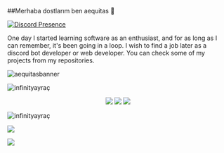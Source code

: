 ##Merhaba dostlarım ben aequitas 🏴

[![Discord Presence](https://lanyard-profile-readme.vercel.app/api/577589971658211329)](https://discord.com/users/577589971658211329)

One day I started learning software as an enthusiast, and for as long as I can remember, it's been going in a loop. I wish to find a job later as a discord bot developer or web developer. You can check some of my projects from my repositories.

![aequitasbanner](https://i.hizliresim.com/k6z29ja.gif)

![infinityayraç](https://i.hizliresim.com/ewg2ul7.png)

<p align="center">
<a href="https://twitter.com/iamaequitas" target"blank_"><img src="https://img.shields.io/badge/twitter%20-1DA1F2.svg?&style=for-the-badge&logo=twitter&logoColor=white"></a>
<a href="https://instagram.com/mehnetbora" target"blank_"><img src="https://img.shields.io/badge/INSTAGRAM%20-DC3175.svg?&style=for-the-badge&logo=instagram&logoColor=white"></a>
<a href="https://www.youtube.com/channel/UCcR9oWNs3frKAgTxiCl_NJA" target"blank_"><img src="https://img.shields.io/badge/YOUTUBE%20-FF0000.svg?&style=for-the-badge&logo=youtube&logoColor=white"></a>

![infinityayraç](https://i.hizliresim.com/ewg2ul7.png)

<p><img align="center" src="https://github-readme-stats.vercel.app/api/top-langs/?username=iamaequitas&layout=compact&theme=nord&hide_border=true&bg_color=0d1117&border_radius=6&title_color=df761c">
<p><img align="center" src="https://github-readme-stats.vercel.app/api?username=iamaequitas&layout=compact&show_icons=true&theme=nord&hide_border=true&bg_color=0d1117&border_radius=6&title_color=df761c">
